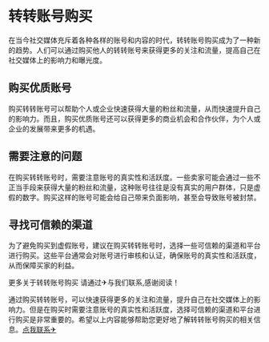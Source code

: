# 转转账号购买

在当今社交媒体充斥着各种各样的账号和内容的时代，转转账号购买成为了一种新的趋势。人们可以通过购买他人的转转账号来获得更多的关注和流量，提高自己在社交媒体上的影响力和曝光度。

## 购买优质账号

购买转转账号可以帮助个人或企业快速获得大量的粉丝和流量，从而快速提升自己的影响力。而且，购买优质账号还可以获得更多的商业机会和合作伙伴，为个人或企业的发展带来更多的机遇。

## 需要注意的问题

在购买转转账号时，需要注意账号的真实性和活跃度。一些卖家可能会通过一些不正当手段来获得大量的粉丝和流量，这种账号往往是没有真实的用户群体，只是虚假的数字。购买这样的账号可能会给自己带来负面影响，甚至会导致账号被封禁。

## 寻找可信赖的渠道

为了避免购买到虚假账号，建议在购买转转账号时，选择一些可信赖的渠道和平台进行购买。这些平台通常会对账号进行审核和认证，确保账号的真实性和活跃度，从而保障买家的利益。

更多关于转转账号购买 请通过✈与我们联系,感谢阅读！

通过购买转转账号，可以快速获得更多的关注和流量，提升自己在社交媒体上的影响力。但是在购买时需要注意账号的真实性和活跃度，选择可信赖的渠道和平台进行购买是非常重要的。希望以上内容能够帮助您更好地了解转转账号购买的相关信息。[点我联系✈](https://dl.G208.com)